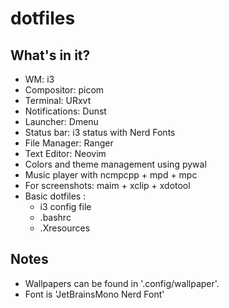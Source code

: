# dotfiles

## What's in it?

- WM: i3
- Compositor: picom 
- Terminal: URxvt
- Notifications: Dunst
- Launcher: Dmenu
- Status bar: i3 status with Nerd Fonts
- File Manager: Ranger
- Text Editor: Neovim
- Colors and theme management using pywal
- Music player with ncmpcpp + mpd + mpc
- For screenshots: maim + xclip + xdotool
- Basic dotfiles :
    - i3 config file
    - .bashrc
    - .Xresources

## Notes
- Wallpapers can be found in '.config/wallpaper'.
- Font is 'JetBrainsMono Nerd Font'
